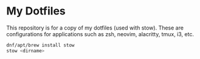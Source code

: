 # My Dotfiles

This repository is for a copy of my dotfiles (used with stow). These are configurations for applications such as zsh, neovim, alacritty, tmux, i3, etc.


```bash
dnf/apt/brew install stow
stow <dirname>
```
